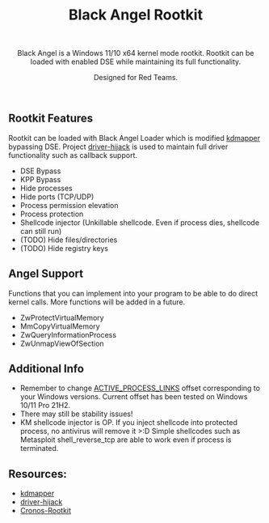 <div align="center">
  <h1>Black Angel Rootkit</h1>
  <br/>

  <p>Black Angel is a Windows 11/10 x64 kernel mode rootkit. Rootkit can be loaded with enabled DSE while maintaining its full functionality.</p>
  <p>Designed for Red Teams.</p>
  <br />
</div>


## Rootkit Features
Rootkit can be loaded with Black Angel Loader which is modified [kdmapper](https://github.com/TheCruZ/kdmapper) bypassing DSE. Project [driver-hijack](https://github.com/not-wlan/driver-hijack) is used to maintain full driver functionality such as callback support.
- DSE Bypass
- KPP Bypass
- Hide processes
- Hide ports (TCP/UDP)
- Process permission elevation
- Process protection
- Shellcode injector (Unkillable shellcode. Even if process dies, shellcode can still run)
- (TODO) Hide files/directories
- (TODO) Hide registry keys

## Angel Support
Functions that you can implement into your program to be able to do direct kernel calls. More functions will be added in a future.
- ZwProtectVirtualMemory
- MmCopyVirtualMemory
- ZwQueryInformationProcess
- ZwUnmapViewOfSection

## Additional Info
- Remember to change [ACTIVE_PROCESS_LINKS](https://github.com/XaFF-XaFF/Black-Angel-Rootkit/blob/f4a5c762ae864b7395a6a03b8d46fdeda6a8bb25/Black%20Angel%20Rootkit/rootkit.hpp#L7) offset corresponding to your Windows versions. Current offset has been tested on Windows 10/11 Pro 21H2.
- There may still be stability issues!
- KM shellcode injector is OP. If you inject shellcode into protected process, no antivirus will remove it >:D Simple shellcodes such as Metasploit shell_reverse_tcp are able to work even if process is terminated.

## Resources:
- [kdmapper](https://github.com/TheCruZ/kdmapper)
- [driver-hijack](https://github.com/not-wlan/driver-hijack)
- [Cronos-Rootkit](https://github.com/XaFF-XaFF/Cronos-Rootkit)
